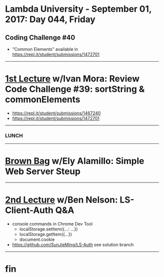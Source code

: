 # Lambda University - September 01, 2017: Day 044, Friday
## Coding Challenge #40
- "Common Elements" available in https://repl.it/student/submissions/1472701
***
# [1st Lecture](https://youtu.be/rZmvDJNrPl4) w/Ivan Mora: Review Code Challenge #39: sortString & commonElements
- https://repl.it/student/submissions/1467240
- https://repl.it/student/submissions/1472701

***
### LUNCH
***
# [Brown Bag](https://youtu.be/DiClVxqZIWE) w/Ely Alamillo: Simple Web Server Steup
***
# [2nd Lecture](https://youtu.be/H7Bet3ji8DU) w/Ben Nelson: LS-Client-Auth Q&A
- console commands in Chrome Dev Tool
  - localStorage.setItem({...: ...})
  - localStorage.getItem({...})
  - document.cookie
- https://github.com/SunJieMing/LS-Auth see solution branch

***
# fin

